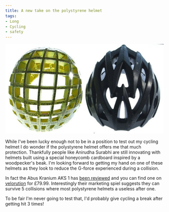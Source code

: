 ```yaml
---
title: A new take on the polystyrene helmet
tags:
- Long
- Cycling
- safety
---
```


![](/images/static_52001c0be4b09bc7c9f838c9_52224ed3e4b0ba9919a3e0e1_52ec2384e4b01c78dd6880b2_1391207300934__72198882_helmet1bbccopyright.jpg) 

While I've been lucky enough not to be in a position to test out my cycling helmet I do wonder if the polystyrene helmet offers me that much protection. 
Thankfully people like Anirudha Surabhi are still innovating with helmets built using a special honeycomb cardboard inspired by a woodpecker's beak. 
I'm looking forward to getting my hand on one of these helmets as they look to reduce the G-force experienced during a collision. 

In fact the Abus Kranium AKS 1 has [been reviewed](http://www.bikeradar.com/mtb/news/article/abus-kranium-aks-1-cardboard-helmet-just-in-36144/) and you can find one on [velorution](http://www.velorution.com/abus-kranium-aks1-cardboard-helmet/) for £79.99. Interestingly their marketing spiel suggests they can survive 5 collisions where most polystyrene helmets a useless after one. 

To be fair I'm never going to test that, I'd probably give cycling a break after getting hit 3 times!
